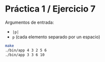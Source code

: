 # Práctica 1 / Ejercicio 7

Argumentos de entrada:
- `|p|`
- `p` (cada elemento separado por un espacio)

```bash
make
./bin/app 4 3 2 5 6
./bin/app 3 3 6 10
```
